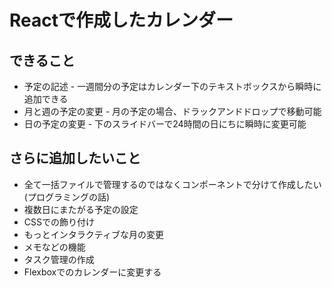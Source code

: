 # Reactで作成したカレンダー

## できること
* 予定の記述 - 一週間分の予定はカレンダー下のテキストボックスから瞬時に追加できる
* 月と週の予定の変更 - 月の予定の場合、ドラックアンドドロップで移動可能
* 日の予定の変更 - 下のスライドバーで24時間の日にちに瞬時に変更可能
## さらに追加したいこと
* 全て一括ファイルで管理するのではなくコンポーネントで分けて作成したい(プログラミングの話)
* 複数日にまたがる予定の設定
* CSSでの飾り付け
* もっとインタラクティブな月の変更
* メモなどの機能
* タスク管理の作成
* Flexboxでのカレンダーに変更する